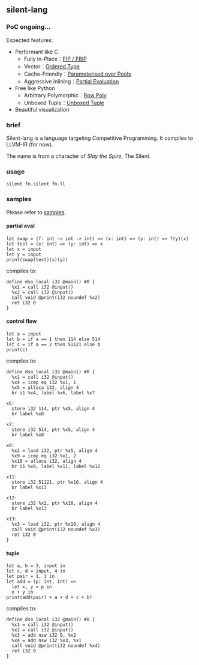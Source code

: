 ## silent-lang

### PoC ongoing...

Expected features:

- Performant like C
  - Fully in-Place：[FIP / FBIP](https://koka-lang.github.io/koka/doc/book.html#sec-fbip)
  - Vector：[Ordered Type](https://www.cs.cmu.edu/~rwh/papers/ordered/popl.pdf)
  - Cache-Friendly：[Parameterised over Pools](https://dl.acm.org/doi/10.1145/3133850.3133861)
  - Aggressive inlining：[Partial Evaluation](https://pages.cs.wisc.edu/~cs701-1/LectureNotes/trunk/cs701-lec-09-03-2015/cs701-lec-09-03-2015.pdf)
- Free like Python
  - Arbitrary Polymorphic：[Row Poly](https://www.cl.cam.ac.uk/teaching/1415/L28/rows.pdf)
  - Unboxed Tuple：[Unboxed Tuple](https://ghc.gitlab.haskell.org/ghc/doc/users_guide/exts/primitives.html#unboxed-tuples)
- Beautiful visualization

### brief

Silent-lang is a language targeting Competitive Programming. It compiles to LLVM-IR (for now).

The name is from a character of *Slay the Spire*, The Silent.

### usage

`silent fn.silent fn.ll`

### samples

Please refer to [samples](sample/).

#### partial eval

```
let swap = (f: int -> int -> int) => (x: int) => (y: int) => f(y)(x)
let test = (x: int) => (y: int) => x
let x = input
let y = input
print(swap(test)(x)(y))
```

compiles to:

```
define dso_local i32 @main() #0 {
  %x1 = call i32 @input()
  %x2 = call i32 @input()
  call void @print(i32 noundef %x2)
  ret i32 0
}
```

#### control flow

```
let a = input
let b = if a == 1 then 114 else 514
let c = if a == 2 then 51121 else b
print(c)
```

compiles to:

```
define dso_local i32 @main() #0 {
  %x1 = call i32 @input()
  %x4 = icmp eq i32 %x1, 1
  %x5 = alloca i32, align 4
  br i1 %x4, label %x6, label %x7

x6:
  store i32 114, ptr %x5, align 4
  br label %x8

x7:
  store i32 514, ptr %x5, align 4
  br label %x8

x8:
  %x2 = load i32, ptr %x5, align 4
  %x9 = icmp eq i32 %x1, 2
  %x10 = alloca i32, align 4
  br i1 %x9, label %x11, label %x12

x11:
  store i32 51121, ptr %x10, align 4
  br label %x13

x12:
  store i32 %x2, ptr %x10, align 4
  br label %x13

x13:
  %x3 = load i32, ptr %x10, align 4
  call void @print(i32 noundef %x3)
  ret i32 0
}
```

#### tuple

```
let a, b = 3, input in
let c, d = input, 4 in
let pair = 1, 1 in
let add = (p: int, int) =>
  let x, y = p in
  x + y in
print(add(pair) + a + d + c + b)
```

compiles to:

```
define dso_local i32 @main() #0 {
  %x1 = call i32 @input()
  %x2 = call i32 @input()
  %x3 = add nsw i32 9, %x2
  %x4 = add nsw i32 %x3, %x1
  call void @print(i32 noundef %x4)
  ret i32 0
}
```
